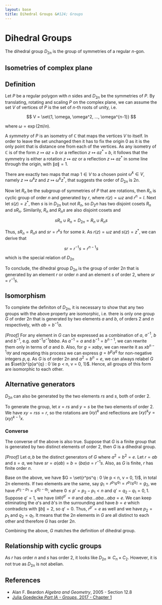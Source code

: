 ```yaml
---
layout: base
title: Dihedral Groups &#124; Groups
---
```


# Dihedral Groups

The dihedral group $D_{2n}$ is the group of symmetries of a regular $n$-gon.

## Isometries of complex plane

## Definition

Let $P$ be a regular polygon with $n$ sides and $D_{2n}$ be the symmetries of $P$.
By translating, rotating and scaling $P$ on the complex plane, we can assume the set $V$ of vertices of $P$ is the set of $n$-th roots of unity, i.e.

$$
V = \set{1, \omega, \omega^2, ..., \omega^{n-1}}
$$

where $\omega = \exp(2\pi i/n)$.

A _symmetry_ of $P$ is an isometry of $\mathbb{C}$ that maps the vertices $V$ to itself.
In order to leave the set unchanged then it has to fix the origin $0$ as it is the only point that is distance one from each of the vertices.
As any isometry of $\mathbb{C}$ is of the form $z \mapsto az + b$ or a reflection $z \mapsto az^{\ast} + b$,
it follows that the symmetry is either a rotation $z \mapsto az$ or a reflection $z \mapsto az^{\ast}$ in some line through the origin, with $\|a\| = 1$.

There are exactly two maps that map $1 \in V$ to a chosen point $\omega^k \in V$,
namely $z \mapsto \omega^kz$ and $z \mapsto \omega^kz^{\ast}$, that suggests the order of $D_{2n}$ is $2n$.

Now let $R_n$ be the subgroup of symmetries of $P$ that are rotations, then $R_n$ is cyclic group of order $n$ and generated by $r$, where $r(z) = \omega z$ and $r^n = I$.
Next let $s(z) = z^{\ast}$, then $s$ is in $D_{2n}$ but not $R_n$, so $D_2n$ has two disjoint cosets $R_n$ and $sR_n$. Similarily, $R_n$ and $R_ns$ are also disjoint cosets and

$$
sR_n \cup R_n = D_{2n} = R_n \cup R_ns
$$

Thus, $sR_n = R_ns$ and $sr = r^{k}s$ for some $k$. As $r(z) = \omega z$ and $s(z) = z^{\ast}$, we can derive that

$$
sr = r^{-1}s = r^{n-1}s
$$

which is the special relation of $D_{2n}$

To conclude, the dihedral group $D_{2n}$ is the group of order $2n$ that is generated by an element $r$ or order $n$ and an element $s$ of order $2$, where $sr = r^{-1}s$.

## Isomorphism

To complete the definiton of $D_{2n}$, it is necessary to show that any two groups with the above property are isomorphic, i.e.
there is only one group $G$ of order $2n$ that is generated by two elements $a$ and $b$, of orders $2$ and $n$ respectively, with $ab = b^{-1}a$.

_[Proof]_ For any element in $G$ can be expressed as a combination of $a$, $a^{-1}$, $b$ and $b^{-1}$, e.g. $aab^{-1}a^{-1}bbba$.
As $a^{-1} = a$ and $b^{-1} = b^{n-1}$, we can rewrite them only in terms of $a$ and $b$.
Also, for $g = xaby$, we can rewrite it as $xb^{n-1}ay$ and repeating this process we can express $g = b^{p}a^{q}$ for non-negative integers $p, q$.
As $G$ is of order $2n$ and $a^2 = b^n = e$, we can always relabel $G$ as $\set{b^{p}a^{q} : 0 \le p < n, v = 0, 1}$.
Hence, all groups of this form are isomorphic to each other.

## Alternative generators

$D_{2n}$ can also be generated by the two elements $rs$ and $s$, both of order $2$.

To generate the group, let $x = rs$ and $y = s$ be the two elements of order $2$.
We have $xy = rss = r$, so the rotations are $(xy)^k$ and reflections are $(xy)^ky = (xy)^{k-1}x$.

### Converse

The converse of the above is also true.
Suppose that $G$ is a finite group that is generated by two distinct elements of order $2$, then $G$ is a dihedral group.

_[Proof]_ Let $a, b$ be the distinct generators of $G$ where $a^2 = b^2 = e$.
Let $r = ab$ and $s = a$, we have $sr = a(ab) = b = (ba)a = r^{-1}s$.
Also, as $G$ is finite, $r$ has finite order $n$.

Base on the above, we have $G = \set{r^ps^q : 0 \le p < n, v = 0, 1}$, in total $2n$ elements.
If two elements are the same, say $g_1 = r^{p_1}s^{q_1} = r^{p_2}s^{q_2} = g_2$, we have $r^{p_2 - p_1} = s^{q_2 - q_1}$, where $0 \le p' = p_2 - p_1 < n$ and $q' = q_2 - q_1 = 0, 1$.
Suppose $q' = 1$, we have $(ab)^{p'} = a$ and $aba...aba...aba = e$. We can keep eliminating the $a$'s and $b$'s in the surrounding and have $b = e$ which contradicts with $\|b\| = 2$, so $q' = 0$.
Thus, $r^{p'} = e$ as well and we have $p_2 = p_1$ and $q_2 = q_1$. It means that the $2n$ elements in $G$ are all distinct to each other and therefore $G$ has order $2n$.

Combining the above, $G$ matches the definition of dihedral group.

## Relationship with cyclic groups

As $r$ has order $n$ and $s$ has order $2$, it looks like $D_{2n} \cong C_n \times C_2$. However, it is not true as $D_{2n}$ is not abelian.

## References

* Alan F. Beardon _Algebra and Geometry_, 2005 - Section 12.8
* [Julia Goedecke _Part IA - Groups_, 2017 - Chapter 1](https://www.julia-goedecke.de/pdf/GroupsNotes.pdf)
